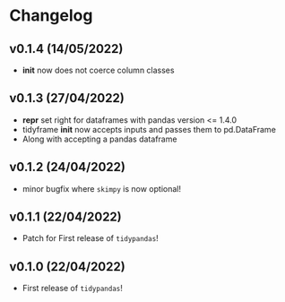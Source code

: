 # Changelog

## v0.1.4 (14/05/2022)

- __init__ now does not coerce column classes

## v0.1.3 (27/04/2022)

- __repr__ set right for dataframes with pandas version <= 1.4.0
- tidyframe __init__ now accepts inputs and passes them to pd.DataFrame
- Along with accepting a pandas dataframe

## v0.1.2 (24/04/2022)

- minor bugfix where `skimpy` is now optional!

## v0.1.1 (22/04/2022)

- Patch for First release of `tidypandas`!

## v0.1.0 (22/04/2022)

- First release of `tidypandas`!